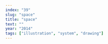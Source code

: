 ```yaml
---
index: "39"
slug: "space"
title: "space"
text: ""
year: "2014"
tags: ["illustration", "system", "drawing"]
---
```

